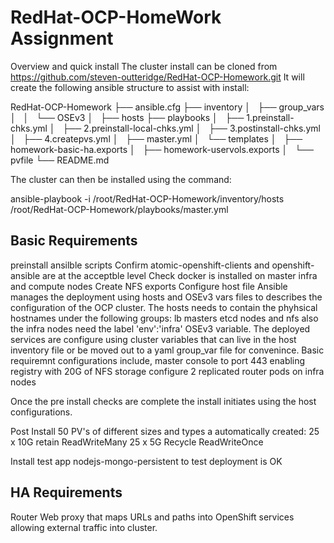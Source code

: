 # RedHat-OCP-HomeWork Assignment
Overview and quick install
The cluster install can be cloned from https://github.com/steven-outteridge/RedHat-OCP-Homework.git
It will create the following ansible structure to assist with install:

RedHat-OCP-Homework
├── ansible.cfg
├── inventory
│   ├── group_vars
│   │   └── OSEv3
│   ├── hosts
├── playbooks
│   ├── 1.preinstall-chks.yml
│   ├── 2.preinstall-local-chks.yml
│   ├── 3.postinstall-chks.yml
│   ├── 4.createpvs.yml
│   ├── master.yml
│   └── templates
│       ├── homework-basic-ha.exports
│       ├── homework-uservols.exports
│       └── pvfile
└── README.md


The cluster can then be installed using the command:

ansible-playbook -i /root/RedHat-OCP-Homework/inventory/hosts /root/RedHat-OCP-Homework/playbooks/master.yml

Basic Requirements
------------------
preinstall ansilble scripts
 Confirm atomic-openshift-clients and openshift-ansible are at the acceptble level
 Check docker is installed on master infra and compute nodes
 Create NFS exports 
Configure host file
   Ansible manages the deployment using hosts and OSEv3 vars files to describes the configuration of the OCP cluster. The hosts needs to contain the phyhsical hostnames under the following groups: lb masters etcd nodes and nfs also the infra nodes need the label 'env':'infra'
   OSEv3 variable.  The deployed services are configure using cluster variables that can live in the host inventory file or be moved out to a yaml group_var file for convenince. Basic requiremnt configurations include,
   master console to port 443
   enabling registry with 20G of NFS storage
   configure 2 replicated router pods on infra nodes
   
Once the pre install checks are complete the install initiates using the host configurations. 

Post Install 50 PV's of different sizes and types a automatically created:
25 x 10G retain ReadWriteMany
25 x 5G Recycle ReadWriteOnce

Install test app nodejs-mongo-persistent to test deployment is OK

HA Requirements
---------------


Router
Web proxy that maps URLs and paths into OpenShift services allowing external traffic into cluster.
